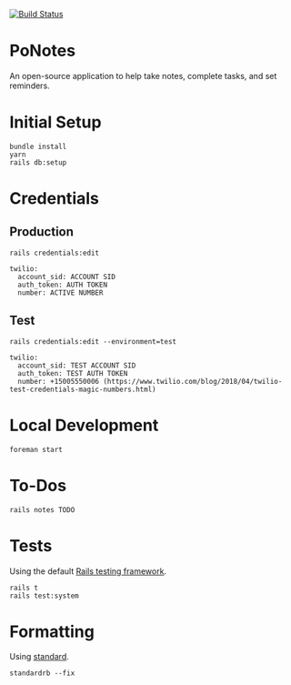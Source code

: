 [![Build Status](https://travis-ci.com/stevepolitodesign/po-notes.svg?branch=master)](https://travis-ci.com/stevepolitodesign/po-notes)

# PoNotes

An open-source application to help take notes, complete tasks, and set reminders. 

# Initial Setup

```
bundle install
yarn
rails db:setup
```

# Credentials

## Production

`rails credentials:edit`

```
twilio:
  account_sid: ACCOUNT SID
  auth_token: AUTH TOKEN
  number: ACTIVE NUMBER
```

## Test

`rails credentials:edit --environment=test`

```
twilio:
  account_sid: TEST ACCOUNT SID
  auth_token: TEST AUTH TOKEN
  number: +15005550006 (https://www.twilio.com/blog/2018/04/twilio-test-credentials-magic-numbers.html)
```

# Local Development

```
foreman start
```

# To-Dos

```
rails notes TODO
```

# Tests

Using the default [Rails testing framework](https://guides.rubyonrails.org/testing.html#rails-meets-minitest).

```
rails t
rails test:system
```

# Formatting

Using [standard](https://github.com/testdouble/standard).

```
standardrb --fix
```
